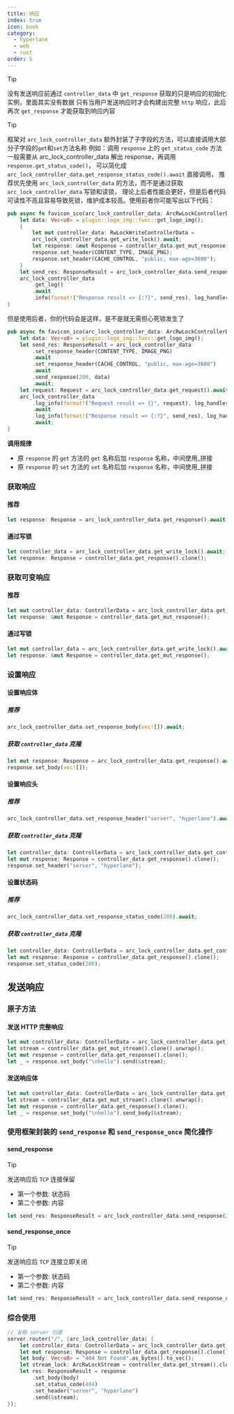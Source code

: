 ```yaml
---
title: 响应
index: true
icon: book
category:
  - hyperlane
  - web
  - rust
order: 5
---
```


> [!tip]
> 没有发送响应前通过 `controller_data` 中 `get_response` 获取的只是响应的初始化实例，里面其实没有数据
> 只有当用户发送响应时才会构建出完整 `http` 响应，此后再次 `get_response` 才能获取到响应内容

> [!tip]
> 框架对 `arc_lock_controller_data` 额外封装了子字段的方法，可以直接调用大部分子字段的`get`和`set`方法名称
> 例如：调用 `response` 上的 `get_status_code` 方法
> 一般需要从 arc_lock_controller_data 解出 response，再调用 `response.get_status_code()`，
> 可以简化成 `arc_lock_controller_data.get_response_status_code().await` 直接调用，
> 推荐优先使用 `arc_lock_controller_data` 的方法，而不是通过获取 `arc_lock_controller_data` 写锁和读锁，
> 理论上后者性能会更好，但是后者代码可读性不高且容易导致死锁，维护成本较高。使用前者你可能写出以下代码：
>
> ```rust
> pub async fn favicon_ico(arc_lock_controller_data: ArcRwLockControllerData) {
>     let data: Vec<u8> = plugin::logo_img::func::get_logo_img();
>     {
>         let mut controller_data: RwLockWriteControllerData =
>         arc_lock_controller_data.get_write_lock().await;
>         let response: &mut Response = controller_data.get_mut_response();
>         response.set_header(CONTENT_TYPE, IMAGE_PNG);
>         response.set_header(CACHE_CONTROL, "public, max-age=3600");
>     }
>     let send_res: ResponseResult = arc_lock_controller_data.send_response(200, data).await;
>     arc_lock_controller_data
>         .get_log()
>         .await
>         .info(format!("Response result => {:?}", send_res), log_handler);
> }
> ```
>
> 但是使用后者，你的代码会是这样，是不是就无需担心死锁发生了
>
> ```rust
> pub async fn favicon_ico(arc_lock_controller_data: ArcRwLockControllerData) {
>     let data: Vec<u8> = plugin::logo_img::func::get_logo_img();
>     let send_res: ResponseResult = arc_lock_controller_data
>         .set_response_header(CONTENT_TYPE, IMAGE_PNG)
>         .await
>         .set_response_header(CACHE_CONTROL, "public, max-age=3600")
>         .await
>         .send_response(200, data)
>         .await;
>     let request: Request = arc_lock_controller_data.get_request().await;
>     arc_lock_controller_data
>         .log_info(format!("Request result => {}", request), log_handler)
>         .await
>         .log_info(format!("Response result => {:?}", send_res), log_handler)
>         .await;
> }
> ```
>
> **调用规律**
>
> - 原 `response` 的 `get` 方法的 `get` 名称后加 `response` 名称，中间使用\_拼接
> - 原 `response` 的 `set` 方法的 `set` 名称后加 `response` 名称，中间使用\_拼接

### 获取响应

#### 推荐

```rust
let response: Response = arc_lock_controller_data.get_response().await;
```

#### 通过写锁

```rust
let controller_data = arc_lock_controller_data.get_write_lock().await;
let response: Response = controller_data.get_response().clone();
```

### 获取可变响应

#### 推荐

```rust
let mut controller_data: ControllerData = arc_lock_controller_data.get_controller_data().await;
let response: &mut Response = controller_data.get_mut_response();
```

#### 通过写锁

```rust
let mut controller_data = arc_lock_controller_data.get_write_lock().await;
let response: &mut Response = controller_data.get_mut_response();
```

### 设置响应

#### 设置响应体

##### 推荐

```rust
arc_lock_controller_data.set_response_body(vec![]).await;
```

##### 获取 `controller_data` 克隆

```rust
let mut response: Response = arc_lock_controller_data.get_response().await;
response.set_body(vec![]);
```

#### 设置响应头

##### 推荐

```rust
arc_lock_controller_data.set_response_header("server", "hyperlane").await;
```

##### 获取 `controller_data` 克隆

```rust
let controller_data: ControllerData = arc_lock_controller_data.get_controller_data().await;
let mut response: Response = controller_data.get_response().clone();
response.set_header("server", "hyperlane");
```

#### 设置状态码

##### 推荐

```rust
arc_lock_controller_data.set_response_status_code(200).await;
```

##### 获取 `controller_data` 克隆

```rust
let controller_data: ControllerData = arc_lock_controller_data.get_controller_data().await;
let mut response: Response = controller_data.get_response().clone();
response.set_status_code(200);
```

## 发送响应

### 原子方法

#### 发送 HTTP 完整响应

```rust
let mut controller_data: ControllerData = arc_lock_controller_data.get_controller_data().await;
let stream = controller_data.get_mut_stream().clone().unwrap();
let mut response = controller_data.get_response().clone();
let _ = response.set_body("\nhello").send(&stream);
```

#### 发送响应体

```rust
let mut controller_data: ControllerData = arc_lock_controller_data.get_controller_data().await;
let stream = controller_data.get_mut_stream().clone().unwrap();
let mut response = controller_data.get_response().clone();
let _ = response.set_body("\nhello").send_body(&stream);
```

### 使用框架封装的 `send_response` 和 `send_response_once` 简化操作

#### send_response

> [!tip]
> 发送响应后 `TCP` 连接保留
>
> - 第一个参数: 状态码
> - 第二个参数: 内容

```rust
let send_res: ResponseResult = arc_lock_controller_data.send_response(200, "hello hyperlane");
```

#### send_response_once

> [!tip]
> 发送响应后 `TCP` 连接立即关闭
>
> - 第一个参数: 状态码
> - 第二个参数: 内容

```rust
let send_res: ResponseResult = arc_lock_controller_data.send_response_once(200, "hello hyperlane");
```

### 综合使用

```rust
// 省略 server 创建
server.router("/", |arc_lock_controller_data| {
    let controller_data: ControllerData = arc_lock_controller_data.get_controller_data().await;
    let mut response: Response = controller_data.get_response().clone();
    let body: Vec<u8> = "404 Not Found".as_bytes().to_vec();
    let stream_lock: ArcRwLockStream = controller_data.get_stream().clone().unwrap();
    let res: ResponseResult = response
        .set_body(body)
        .set_status_code(404)
        .set_header("server", "hyperlane")
        .send(&stream);
});
```

<Bottom />

